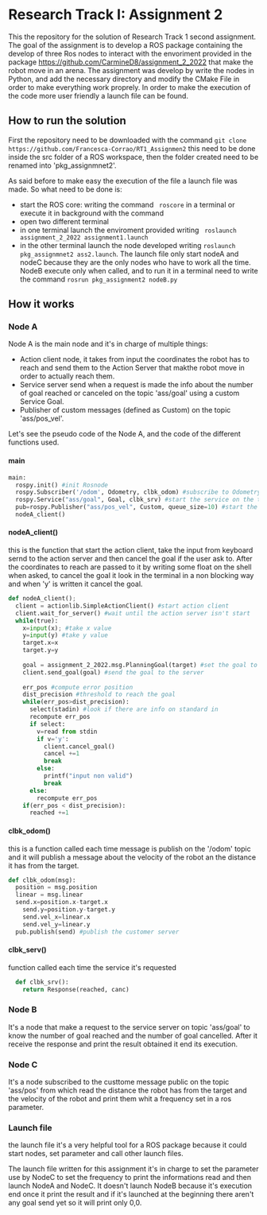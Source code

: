 Research Track I: Assignment 2
================================
This the repository for the solution of Research Track 1 second assignment.
The goal of the assignment is to develop a ROS package containing the develop of three Ros nodes to interact with the envoriment provided in the package https://github.com/CarmineD8/assignment_2_2022 that make the robot move in an arena.
The assignment was develop by write the nodes in Python, and add the necessary directory and modify the CMake File in order to make everything work proprely.
In order to make the execution of the code more user friendly a launch file can be found.

How to run the solution
------------------------
First the repository need to be downloaded with the command
``` git clone https://github.com/Francesca-Corrao/RT1_Assignmen2 ```
this need to be done inside the src folder of a ROS workspace, then the folder created need to be renamed into 'pkg_assignmnet2'.

As said before to make easy the execution of the file a launch file was made. So what need to be done is:
* start the ROS core: writing the command  ``` roscore``` in a terminal or execute it in background with the command 
* open two different terminal
* in one terminal launch the enviroment provided writing ``` roslaunch assignment_2_2022 assignment1.launch```
* in the other terminal launch the node developed writing  ``` roslaunch pkg_assignmnet2 ass2.launch ```.
The launch file only start nodeA and nodeC because they are the only nodes who have to work all the time. 
NodeB execute only when called, and to run it in a terminal need to write the command ```rosrun pkg_assignment2 nodeB.py ```

How it works
-----------------

### Node A ###
Node A is the main node and it's in charge of multiple things:
* Action client node, it takes from input the coordinates the robot has to reach and send them to the Action Server that makthe robot move in order to actually reach them. 
* Service server send when a request is made the info about the number of goal reached or canceled on the topic 'ass/goal' using a custom Service Goal.
* Publisher of custom messages (defined as Custom) on the topic 'ass/pos_vel'.

Let's see the pseudo code of the Node A, and the code of the different functions used.

#### main ####
```python 
main:
  rospy.init() #init Rosnode
  rospy.Subscriber('/odom', Odometry, clbk_odom) #subscribe to Odometry messages 
  rospy.Service("ass/goal", Goal, clbk_srv) #start the service on the topic 'ass/goal'
  pub=rospy.Publisher("ass/pos_vel", Custom, queue_size=10) #start the publish of Custom message on the topic 'ass/pos_vel'
  nodeA_client()
```
#### nodeA_client() ####
this is the function that start the action client, take the input from keyboard sernd to the action server and then cancel the goal if the user ask to.
After the coordinates to reach are passed to it by writing some float on the shell when asked, to cancel the goal it look in the terminal in a non blocking way and when 'y' is written it cancel the goal.
``` python 
def nodeA_client();
  client = actionlib.SimpleActionClient() #start action client
  client.wait_for_server() #wait until the action server isn't start
  while(true):
    x=input(x); #take x value
    y=input(y) #take y value
    target.x=x
    target.y=y
    
    goal = assignment_2_2022.msg.PlanningGoal(target) #set the goal to be the coordinates taken as input
    client.send_goal(goal) #send the goal to the server
    
    err_pos #compute error position
    dist_precision #threshold to reach the goal
    while(err_pos>dist_precision):
      select(stadin) #look if there are info on standard in
      recompute err_pos
      if select:
        v=read from stdin
        if v='y':
          client.cancel_goal()
          cancel +=1
          break
        else: 
          printf("input non valid")
          break
      else:
        recompute err_pos
    if(err_pos < dist_precision):
      reached +=1
```

#### clbk_odom() ####
this is a function called each time message is publish on the '/odom' topic and it will publish a message about the velocity of the robot an the distance it has from the target.
```python 
def clbk_odom(msg):
  position = msg.position
  linear = msg.linear
  send.x=position.x-target.x
	send.y=position.y-target.y
	send.vel_x=linear.x
	send.vel_y=linear.y
  pub.publish(send) #publish the customer server
```
#### clbk_serv() ####
function called each time the service it's requested
```python
  def clbk_srv():
    return Response(reached, canc)
```

### Node B ###
It's a node that make a request to the service server on topic 'ass/goal' to know the number of goal reached and the number of goal cancelled. After it receive the response and print the result obtained it end its execution.

### Node C ###
It's a node subscribed to the custtome message public on the topic 'ass/pos' from which read the distance the robot has from the target  and the velocity of the robot and print them whit a frequency set in a ros parameter.

### Launch file ###
the launch file it's a very helpful tool for a ROS package because it could start nodes, set parameter and call other launch files. 

The launch file written for this assignment it's in charge to set the parameter use by NodeC to set the frequency to print the informations read and then launch NodeA and NodeC.
It doesn't launch NodeB because it's execution end once it print the result and if it's launched at the beginning there aren't any goal send yet so it will print only 0,0.


